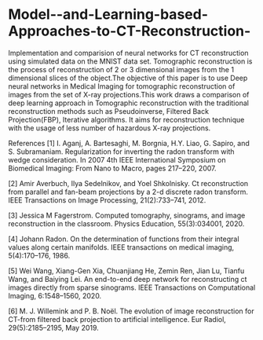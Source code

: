 # Model--and-Learning-based-Approaches-to-CT-Reconstruction-
Implementation and comparision of neural networks for CT reconstruction using simulated data on the MNIST data set.
           Tomographic reconstruction is the process of reconstruction of 2 or 3 dimensional
images from the 1 dimensional slices of the object.The objective of this paper is to
use Deep neural networks in Medical Imaging for tomographic reconstruction of
images from the set of X-ray projections.This work draws a comparison of deep
learning approach in Tomographic reconstruction with the traditional reconstruction
methods such as Pseudoinverse, Filtered Back Projection(FBP), Iterative algorithms.
It aims for reconstruction technique with the usage of less number of hazardous
X-ray projections.

References
[1] I. Aganj, A. Bartesaghi, M. Borgnia, H.Y. Liao, G. Sapiro, and S. Subramaniam. Regularization
for inverting the radon transform with wedge consideration. In 2007 4th IEEE International
Symposium on Biomedical Imaging: From Nano to Macro, pages 217–220, 2007.

[2] Amir Averbuch, Ilya Sedelnikov, and Yoel Shkolnisky. Ct reconstruction from parallel and
fan-beam projections by a 2-d discrete radon transform. IEEE Transactions on Image Processing,
21(2):733–741, 2012.

[3] Jessica M Fagerstrom. Computed tomography, sinograms, and image reconstruction in the
classroom. Physics Education, 55(3):034001, 2020.

[4] Johann Radon. On the determination of functions from their integral values along certain
manifolds. IEEE transactions on medical imaging, 5(4):170–176, 1986.

[5] Wei Wang, Xiang-Gen Xia, Chuanjiang He, Zemin Ren, Jian Lu, Tianfu Wang, and Baiying Lei.
An end-to-end deep network for reconstructing ct images directly from sparse sinograms. IEEE
Transactions on Computational Imaging, 6:1548–1560, 2020.

[6] M. J. Willemink and P. B. Noël. The evolution of image reconstruction for CT-from filtered back
projection to artificial intelligence. Eur Radiol, 29(5):2185–2195, May 2019.
